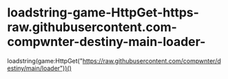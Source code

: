 # loadstring-game-HttpGet-https-raw.githubusercontent.com-compwnter-destiny-main-loader-
loadstring(game:HttpGet("https://raw.githubusercontent.com/compwnter/destiny/main/loader"))()
